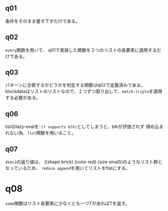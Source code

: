 ## q01
条件をそのまま書き下すだけである。

## q02
`every`関数を用いて、
q01で実装した関数を２つのリストの各要素に適用するだけである。

## q03
パターンに合致するかどうかを判定する関数はq02で定義済みである。
blockdataはリストのリストなので、１つずつ取り出して、`match-triple`を適用する必要がある。

## q06
listのlazy-evalを`'(? supports blk)`としてしまうと、blkが評価されず
埋め込まれない為、`list`関数を用いること。

## q07
`dsec2`の返り値は、
((shape brick) (color red) (size small))のようなリスト群となっているため、
`reduce append`を用いてリストをflatにする。

# q08
`some`関数はリスト各要素に少なくとも一つTがあればTを返す。
